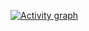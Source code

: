 <!-- ### Hi there 👋 -->

<!--
**norazlan-dev/norazlan-dev** is a ✨ _special_ ✨ repository because its `README.md` (this file) appears on your GitHub profile.

Here are some ideas to get you started:

- 🔭 I’m currently working on ...
- 🌱 I’m currently learning ...
- 👯 I’m looking to collaborate on ...
- 🤔 I’m looking for help with ...
- 💬 Ask me about ...
- 📫 How to reach me: ...
- 😄 Pronouns: ...
- ⚡ Fun fact: ...
-->

[![Activity graph](https://github-readme-activity-graph.vercel.app/graph?username=norazlan-dev&theme=github-compact&hide_border=true)](https://github.com/ashutosh00710/github-readme-activity-graph)
